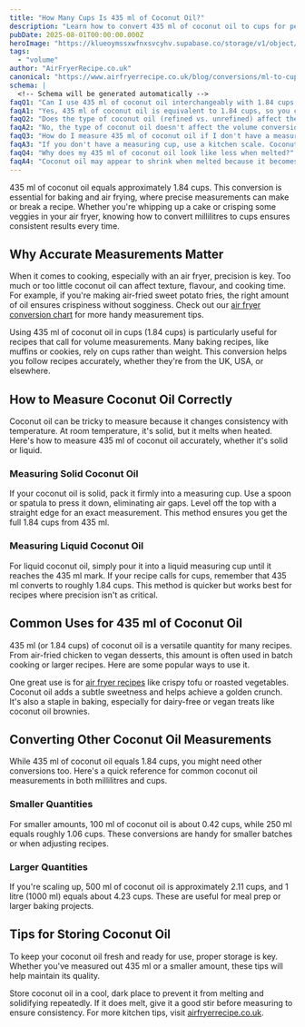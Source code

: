 ```yaml
---
title: "How Many Cups Is 435 ml of Coconut Oil?"
description: "Learn how to convert 435 ml of coconut oil to cups for perfect baking and air frying. Get accurate measurements in seconds!"
pubDate: 2025-08-01T00:00:00.000Z
heroImage: "https://klueoymssxwfnxsvcyhv.supabase.co/storage/v1/object/public/Shmucket/how-many-cups-is-435-ml-of-coconut-oil.webp"
tags:
  - "volume"
author: "AirFryerRecipe.co.uk"
canonical: "https://www.airfryerrecipe.co.uk/blog/conversions/ml-to-cups/how-many-cups-is-435-ml-of-coconut-oil"
schema: |
  <!-- Schema will be generated automatically -->
faqQ1: "Can I use 435 ml of coconut oil interchangeably with 1.84 cups in recipes?"
faqA1: "Yes, 435 ml of coconut oil is equivalent to 1.84 cups, so you can use them interchangeably in recipes. Just ensure you're measuring accurately, especially in baking where precision matters. If your recipe calls for cups, stick to the cup measurement for best results."
faqQ2: "Does the type of coconut oil (refined vs. unrefined) affect the conversion from ml to cups?"
faqA2: "No, the type of coconut oil doesn't affect the volume conversion. Whether refined or unrefined, 435 ml will always equal roughly 1.84 cups. However, refined coconut oil has a higher smoke point, making it better for high-heat air frying."
faqQ3: "How do I measure 435 ml of coconut oil if I don't have a measuring cup?"
faqA3: "If you don't have a measuring cup, use a kitchen scale. Coconut oil weighs about 0.92 grams per ml, so 435 ml would be roughly 400 grams. Alternatively, use a standard mug (about 240 ml) and fill it just under twice for 435 ml."
faqQ4: "Why does my 435 ml of coconut oil look like less when melted?"
faqA4: "Coconut oil may appear to shrink when melted because it becomes denser. However, the volume (435 ml or 1.84 cups) remains the same whether solid or liquid. Always measure it in the state your recipe specifies for accuracy."
---
```

<p>435 ml of coconut oil equals approximately 1.84 cups. This conversion is essential for baking and air frying, where precise measurements can make or break a recipe. Whether you're whipping up a cake or crisping some veggies in your air fryer, knowing how to convert millilitres to cups ensures consistent results every time.</p>

<h2>Why Accurate Measurements Matter</h2>
<p>When it comes to cooking, especially with an air fryer, precision is key. Too much or too little coconut oil can affect texture, flavour, and cooking time. For example, if you're making air-fried sweet potato fries, the right amount of oil ensures crispiness without sogginess. Check out our <a href=https://www.airfryerrecipe.co.uk/air-fryer-conversion-chart>air fryer conversion chart</a> for more handy measurement tips.</p>
<p>Using 435 ml of coconut oil in cups (1.84 cups) is particularly useful for recipes that call for volume measurements. Many baking recipes, like muffins or cookies, rely on cups rather than weight. This conversion helps you follow recipes accurately, whether they're from the UK, USA, or elsewhere.</p>

<h2>How to Measure Coconut Oil Correctly</h2>
<p>Coconut oil can be tricky to measure because it changes consistency with temperature. At room temperature, it's solid, but it melts when heated. Here's how to measure 435 ml of coconut oil accurately, whether it's solid or liquid.</p>

<h3>Measuring Solid Coconut Oil</h3>
<p>If your coconut oil is solid, pack it firmly into a measuring cup. Use a spoon or spatula to press it down, eliminating air gaps. Level off the top with a straight edge for an exact measurement. This method ensures you get the full 1.84 cups from 435 ml.</p>

<h3>Measuring Liquid Coconut Oil</h3>
<p>For liquid coconut oil, simply pour it into a liquid measuring cup until it reaches the 435 ml mark. If your recipe calls for cups, remember that 435 ml converts to roughly 1.84 cups. This method is quicker but works best for recipes where precision isn't as critical.</p>

<h2>Common Uses for 435 ml of Coconut Oil</h2>
<p>435 ml (or 1.84 cups) of coconut oil is a versatile quantity for many recipes. From air-fried chicken to vegan desserts, this amount is often used in batch cooking or larger recipes. Here are some popular ways to use it.</p>
<p>One great use is for <a href=https://www.airfryerrecipe.co.uk/recipes>air fryer recipes</a> like crispy tofu or roasted vegetables. Coconut oil adds a subtle sweetness and helps achieve a golden crunch. It's also a staple in baking, especially for dairy-free or vegan treats like coconut oil brownies.</p>

<h2>Converting Other Coconut Oil Measurements</h2>
<p>While 435 ml of coconut oil equals 1.84 cups, you might need other conversions too. Here's a quick reference for common coconut oil measurements in both millilitres and cups.</p>

<h3>Smaller Quantities</h3>
<p>For smaller amounts, 100 ml of coconut oil is about 0.42 cups, while 250 ml equals roughly 1.06 cups. These conversions are handy for smaller batches or when adjusting recipes.</p>

<h3>Larger Quantities</h3>
<p>If you're scaling up, 500 ml of coconut oil is approximately 2.11 cups, and 1 litre (1000 ml) equals about 4.23 cups. These are useful for meal prep or larger baking projects.</p>

<h2>Tips for Storing Coconut Oil</h2>
<p>To keep your coconut oil fresh and ready for use, proper storage is key. Whether you've measured out 435 ml or a smaller amount, these tips will help maintain its quality.</p>
<p>Store coconut oil in a cool, dark place to prevent it from melting and solidifying repeatedly. If it does melt, give it a good stir before measuring to ensure consistency. For more kitchen tips, visit <a href=https://www.airfryerrecipe.co.uk>airfryerrecipe.co.uk</a>.</p>
